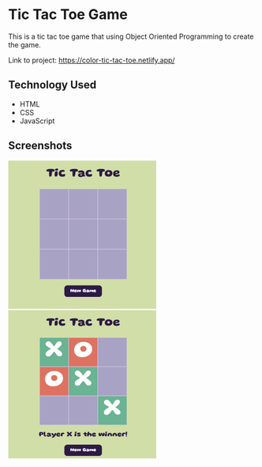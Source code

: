 # Tic Tac Toe Game

This is a tic tac toe game that using Object Oriented Programming to create the game.

Link to project: https://color-tic-tac-toe.netlify.app/

## Technology Used

- HTML
- CSS
- JavaScript

## Screenshots

  <img src="img/tic-tac-toe-empty.png" alt="Empty tic tac toe board" width="300" height="300"/>
  <img src="img/tic-tac-toe-filled.png" alt="Filled tic tac toe board" width="300" height="300"/>
